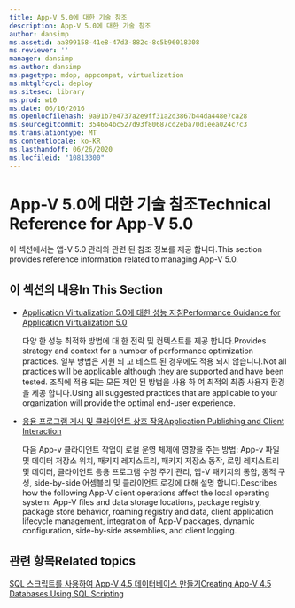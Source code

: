 ```yaml
---
title: App-V 5.0에 대한 기술 참조
description: App-V 5.0에 대한 기술 참조
author: dansimp
ms.assetid: aa899158-41e8-47d3-882c-8c5b96018308
ms.reviewer: ''
manager: dansimp
ms.author: dansimp
ms.pagetype: mdop, appcompat, virtualization
ms.mktglfcycl: deploy
ms.sitesec: library
ms.prod: w10
ms.date: 06/16/2016
ms.openlocfilehash: 9a91b7e4737a2e9ff31a2d3867b44da448e7ca28
ms.sourcegitcommit: 354664bc527d93f80687cd2eba70d1eea024c7c3
ms.translationtype: MT
ms.contentlocale: ko-KR
ms.lasthandoff: 06/26/2020
ms.locfileid: "10813300"
---
```

# <span data-ttu-id="5606c-103">App-V 5.0에 대한 기술 참조</span><span class="sxs-lookup"><span data-stu-id="5606c-103">Technical Reference for App-V 5.0</span></span>


<span data-ttu-id="5606c-104">이 섹션에서는 앱-V 5.0 관리와 관련 된 참조 정보를 제공 합니다.</span><span class="sxs-lookup"><span data-stu-id="5606c-104">This section provides reference information related to managing App-V 5.0.</span></span>

## <span data-ttu-id="5606c-105">이 섹션의 내용</span><span class="sxs-lookup"><span data-stu-id="5606c-105">In This Section</span></span>


-   [<span data-ttu-id="5606c-106">Application Virtualization 5.0에 대한 성능 지침</span><span class="sxs-lookup"><span data-stu-id="5606c-106">Performance Guidance for Application Virtualization 5.0</span></span>](performance-guidance-for-application-virtualization-50.md)

    <span data-ttu-id="5606c-107">다양 한 성능 최적화 방법에 대 한 전략 및 컨텍스트를 제공 합니다.</span><span class="sxs-lookup"><span data-stu-id="5606c-107">Provides strategy and context for a number of performance optimization practices.</span></span> <span data-ttu-id="5606c-108">일부 방법은 지원 되 고 테스트 된 경우에도 적용 되지 않습니다.</span><span class="sxs-lookup"><span data-stu-id="5606c-108">Not all practices will be applicable although they are supported and have been tested.</span></span> <span data-ttu-id="5606c-109">조직에 적용 되는 모든 제안 된 방법을 사용 하 여 최적의 최종 사용자 환경을 제공 합니다.</span><span class="sxs-lookup"><span data-stu-id="5606c-109">Using all suggested practices that are applicable to your organization will provide the optimal end-user experience.</span></span>

-   [<span data-ttu-id="5606c-110">응용 프로그램 게시 및 클라이언트 상호 작용</span><span class="sxs-lookup"><span data-stu-id="5606c-110">Application Publishing and Client Interaction</span></span>](application-publishing-and-client-interaction.md)

    <span data-ttu-id="5606c-111">다음 App-v 클라이언트 작업이 로컬 운영 체제에 영향을 주는 방법: App-v 파일 및 데이터 저장소 위치, 패키지 레지스트리, 패키지 저장소 동작, 로밍 레지스트리 및 데이터, 클라이언트 응용 프로그램 수명 주기 관리, 앱-V 패키지의 통합, 동적 구성, side-by-side 어셈블리 및 클라이언트 로깅에 대해 설명 합니다.</span><span class="sxs-lookup"><span data-stu-id="5606c-111">Describes how the following App-V client operations affect the local operating system: App-V files and data storage locations, package registry, package store behavior, roaming registry and data, client application lifecycle management, integration of App-V packages, dynamic configuration, side-by-side assemblies, and client logging.</span></span>






## <span data-ttu-id="5606c-112">관련 항목</span><span class="sxs-lookup"><span data-stu-id="5606c-112">Related topics</span></span>


[<span data-ttu-id="5606c-113">SQL 스크립트를 사용하여 App-V 4.5 데이터베이스 만들기</span><span class="sxs-lookup"><span data-stu-id="5606c-113">Creating App-V 4.5 Databases Using SQL Scripting</span></span>](../solutions/creating-app-v-45-databases-using-sql-scripting.md)

 

 





